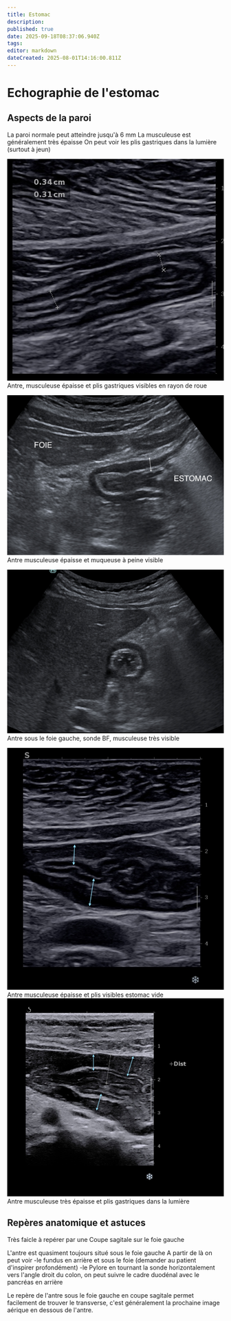 ```yaml
---
title: Estomac
description: 
published: true
date: 2025-09-18T08:37:06.940Z
tags: 
editor: markdown
dateCreated: 2025-08-01T14:16:00.811Z
---
```


# Echographie de l'estomac
## Aspects de la paroi
La paroi normale peut atteindre jusqu'à 6 mm
La musculeuse est généralement très épaisse
On peut voir les plis gastriques dans la lumière (surtout à jeun)

![antre_hff_2_copie.jpg](/anatomie_typique/antre_hff_2_copie.jpg)
Antre, musculeuse épaisse et plis gastriques visibles en rayon de roue

![Antre sonde BF](/anatomie_typique/antre_bf.jpg)
Antre musculeuse épaisse et muqueuse à peine visible

![Antre,sonde BF](/anatomie_typique/antre_bf2.jpg)
Antre sous le foie gauche, sonde BF, musculeuse très visible

![Antre sonde HF](/anatomie_typique/antre_hfff.jpg)
Antre musculeuse épaisse et plis visibles estomac vide
![Antre sonde HF](/anatomie_typique/antre_hffpie.jpg)
Antre musculeuse très épaisse et plis gastriques dans la lumière
## Repères anatomique et astuces
Très faicle à repérer par une Coupe sagitale sur le foie gauche

L'antre est quasiment toujours situé sous le foie gauche
A partir de là on peut voir
-le fundus en arrière et sous le foie (demander au patient d'inspirer profondément) 
-le Pylore en tournant la sonde horizontalement vers l'angle droit du colon, on peut suivre le cadre duodénal avec le pancréas en arrière

Le repère de l'antre sous le foie gauche en coupe sagitale permet facilement de trouver le transverse, c'est généralement la prochaine image aérique en dessous de l'antre.